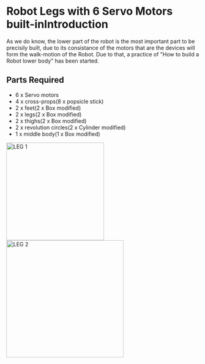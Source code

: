 # Robot Legs with 6 Servo Motors built-inIntroduction

As we do know, the lower part of the robot is the most important part to be precisily built, due to its consistance of the motors that are the devices will form the walk-motion of the Robot. Due to that, a practice of "How to build a Robot lower body" has been started.

## Parts Required
* 6 x Servo motors
* 4 x cross-props(8 x popsicle stick)
* 2 x feet(2 x Box modified)
* 2 x legs(2 x Box modified)
* 2 x thighs(2 x Box modified)
* 2 x revolution circles(2 x Cylinder modified)
* 1 x middle body(1 x Box modified)


<img width="255" alt="LEG 1" src="https://github.com/user-attachments/assets/a8d12c95-7cbf-40de-900a-f84f428c3831">

<img width="306" alt="LEG 2" src="https://github.com/user-attachments/assets/cd6ede15-6f71-41c2-9520-8b6e6336d53b">

